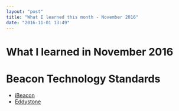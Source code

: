 ```yaml
---
layout: "post"
title: "What I learned this month - November 2016"
date: "2016-11-01 13:49"
---
```

# What I learned in November 2016

# Beacon Technology Standards
* [iBeacon](https://developer.apple.com/ibeacon/)
* [Eddystone](https://developers.google.com/beacons/)

